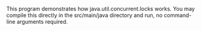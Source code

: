 This program demonstrates how java.util.concurrent.locks works.
You may compile this directly in the src/main/java directory and run, no command-line arguments required.
